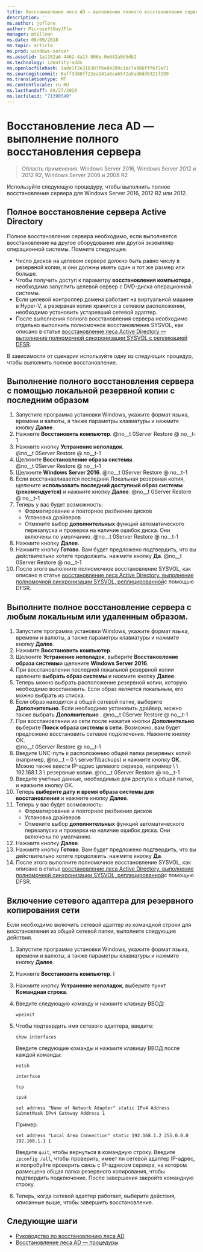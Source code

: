 ```yaml
---
title: Восстановление леса AD — выполнение полного восстановления сервера
description: ''
ms.author: joflore
author: MicrosoftGuyJFlo
manager: mtillman
ms.date: 08/09/2018
ms.topic: article
ms.prod: windows-server
ms.assetid: 1a1182a6-4462-4a13-806e-0e642a0d5db2
ms.technology: identity-adds
ms.openlocfilehash: 1ade1f2e316387fbe84209c1bc7a986fff6f2a71
ms.sourcegitcommit: 6aff3d88ff22ea141a6ea6572a5ad8dd6321f199
ms.translationtype: MT
ms.contentlocale: ru-RU
ms.lasthandoff: 09/27/2019
ms.locfileid: "71390540"
---
```

# <a name="ad-forest-recovery---performing-a-full-server-recovery"></a>Восстановление леса AD — выполнение полного восстановления сервера 

>Область применения. Windows Server 2016, Windows Server 2012 и 2012 R2, Windows Server 2008 и 2008 R2

Используйте следующую процедуру, чтобы выполнить полное восстановление сервера для Windows Server 2016, 2012 R2 или 2012. 

## <a name="active-directory-full-server-recovery"></a>Полное восстановление сервера Active Directory

Полное восстановление сервера необходимо, если выполняется восстановление на другое оборудование или другой экземпляр операционной системы. Помните следующее.

- Число дисков на целевом сервере должно быть равно числу в резервной копии, и они должны иметь один и тот же размер или больше.
- Чтобы получить доступ к параметру **восстановления компьютера** , необходимо запустить целевой сервер с DVD-диска операционной системы. 
- Если целевой контроллер домена работает на виртуальной машине в Hyper-V, а резервная копия хранится в сетевом расположении, необходимо установить устаревший сетевой адаптер. 
- После выполнения полного восстановления сервера необходимо отдельно выполнить полномочное восстановление SYSVOL, как описано в статье [восстановление леса Active Directory — выполнение полномочной синхронизации SYSVOL с репликацией DFSR](AD-Forest-Recovery-Authoritative-Recovery-SYSVOL.md).

В зависимости от сценария используйте одну из следующих процедур, чтобы выполнить полное восстановление. 
  
## <a name="perform-a-full-server-restore-with-a-local-backup-with-the-latest-image"></a>Выполнение полного восстановления сервера с помощью локальной резервной копии с последним образом
  
1. Запустите программа установки Windows, укажите формат языка, времени и валюты, а также параметры клавиатуры и нажмите кнопку **Далее**. 
2. Нажмите **Восстановить компьютер**.
   @no__t 0Server Restore @ no__t-1
3. Нажмите кнопку **Устранение неполадок**.</br>
   @no__t 0Server Restore @ no__t-1
4. Щелкните **Восстановление образа системы**.</br>
   @no__t 0Server Restore @ no__t-1
5. Щелкните **Windows Server 2016**. 
   @no__t 0Server Restore @ no__t-1
6. Если восстанавливается последняя Локальная резервная копия, щелкните **использовать последний доступный образ системы (рекомендуется)** и нажмите кнопку **Далее**.
   @no__t 0Server Restore @ no__t-1
7. Теперь у вас будет возможность:
   -  Форматирование и повторное разбиение дисков
   -  Установка драйверов
   -  Отмените выбор **дополнительных** функций автоматического перезапуска и проверки на наличие ошибок диска. Они включены по умолчанию.
   @no__t 0Server Restore @ no__t-1
8. Нажмите кнопку **Далее**.
9. Нажмите кнопку **Готово**. Вам будет предложено подтвердить, что вы действительно хотите продолжить. нажмите кнопку **Да**. 
   @no__t 0Server Restore @ no__t-1 
10. После этого выполните полномочное восстановление SYSVOL, как описано в статье [восстановление леса Active Directory. выполнение полномочной синхронизации SYSVOL, реплицированной](AD-Forest-Recovery-Authoritative-Recovery-SYSVOL.md)с помощью DFSR.

## <a name="perform-a-full-server-restore-with-any-image-local-or-remote"></a>Выполните полное восстановление сервера с любым локальным или удаленным образом.

1. Запустите программа установки Windows, укажите формат языка, времени и валюты, а также параметры клавиатуры и нажмите кнопку **Далее**. 
2. Нажмите **Восстановить компьютер**.</br>
3. Щелкните **Устранение неполадок**, выберите **Восстановление образа системы**и щелкните **Windows Server 2016**. 
4. При восстановлении последней локальной резервной копии щелкните **выбрать образ системы** и нажмите кнопку **Далее**.
5. Теперь можно выбрать расположение резервной копии, которую необходимо восстановить. Если образ является локальным, его можно выбрать из списка. 
6. Если образ находится в общей сетевой папке, выберите **Дополнительно**. Если необходимо установить драйвер, можно также выбрать **Дополнительно** .
   @no__t 0Server Restore @ no__t-1
7. При восстановлении из сети после нажатия кнопки **Дополнительно** выберите **Поиск образа системы в сети**. Возможно, вам будет предложено восстановить сетевое подключение. Нажмите кнопку ОК. </br>
   @no__t 0Server Restore @ no__t-1
8. Введите UNC-путь к расположению общей папки резервных копий (например, @no__t – 0 \ server1\backups) и нажмите кнопку **ОК**. Можно также ввести IP-адрес целевого сервера, например \\ \ 192.168.1.3 \ резервные копии. 
   @no__t 0Server Restore @ no__t-1
9. Введите учетные данные, необходимые для доступа к общей папке, и нажмите кнопку ОК. 
10. Теперь **выберите дату и время образа системы для восстановления** и нажмите кнопку **Далее**.
11. Теперь у вас будет возможность:
    - Форматирование и повторное разбиение дисков
    - Установка драйверов
    - Отмените выбор **дополнительных** функций автоматического перезапуска и проверки на наличие ошибок диска. Они включены по умолчанию.
12. Нажмите кнопку **Далее**.
13. Нажмите кнопку **Готово**. Вам будет предложено подтвердить, что вы действительно хотите продолжить. нажмите кнопку **Да**.  
14. После этого выполните полномочное восстановление SYSVOL, как описано в статье [восстановление леса Active Directory. выполнение полномочной синхронизации SYSVOL, реплицированной](AD-Forest-Recovery-Authoritative-Recovery-SYSVOL.md)с помощью DFSR.

## <a name="enabling-the-network-adapter-for-a-network-backup"></a>Включение сетевого адаптера для резервного копирования сети

Если необходимо включить сетевой адаптер из командной строки для восстановления из общей сетевой папки, выполните следующие действия.

1. Запустите программа установки Windows, укажите формат языка, времени и валюты, а также параметры клавиатуры и нажмите кнопку **Далее**. 
2. Нажмите **Восстановить компьютер**. I
3. Нажмите кнопку **Устранение неполадок**, выберите пункт **Командная строка**. 
4. Введите следующую команду и нажмите клавишу ВВОД:  

   ```  
   wpeinit  
   ```

5. Чтобы подтвердить имя сетевого адаптера, введите:  

   ```  
   show interfaces  
   ```  

   Введите следующие команды и нажмите клавишу ВВОД после каждой команды:  

   ```  
   netsh  
   ```  

   ```  
   interface  
   ```  
  
   ```  
   tcp  
   ```  

   ```  
   ipv4  
   ```  
  
   ```  
   set address "Name of Network Adapter" static IPv4 Address SubnetMask IPv4 Gateway Address 1  
   ```  

   Пример:  
  
   ```  
   set address "Local Area Connection" static 192.168.1.2 255.0.0.0 192.168.1.1 1  
   ```  

   Введите `quit`, чтобы вернуться в командную строку. Введите `ipconfig /all`, чтобы проверить, имеет ли сетевой адаптер IP-адрес, и попробуйте проверить связь с IP-адресом сервера, на котором размещена общая папка резервного копирования, чтобы подтвердить подключение. После завершения закройте командную строку. 

6. Теперь, когда сетевой адаптер работает, выберите действия, описанные выше, чтобы завершить восстановление.

## <a name="next-steps"></a>Следующие шаги

- [Руководство по восстановлению леса AD](AD-Forest-Recovery-Guide.md)
- [Восстановление леса AD — процедуры](AD-Forest-Recovery-Procedures.md)
